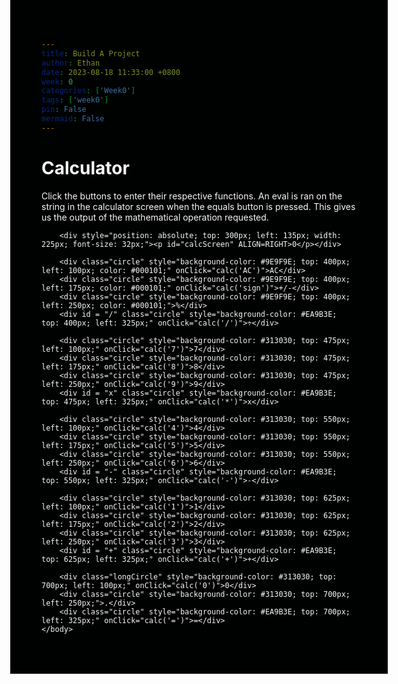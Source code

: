 ```yaml
---
title: Build A Project
author: Ethan
date: 2023-08-18 11:33:00 +0800
week: 0
categories: ['Week0']
tags: ['week0']
pin: False
mermaid: False
---
```


# Calculator

Click the buttons to enter their respective functions. An eval is ran on the string in the calculator screen when the equals button is pressed. This gives us the output of the mathematical operation requested.


<html>
    <head>
        <meta charset="utf-8">
        <title>Calculator</title>
        <meta name="description" content="">
        <style>
            .circle {
                position: absolute;
                height: 50px;
                width: 50px;
                border-radius: 50%;
                text-align: center;
                vertical-align: middle;
            }
            .longCircle {
                position: absolute;
                height: 50px;
                width: 125px;
                border-radius: 25px;
                text-align: center;
                vertical-align: middle;
            }
        </style>
    </head>
    <body style="background-color: #000101; color: #F8F8F8; margin-bottom: 1000%">
        <script>
            reset=false;
            result="";
            function calc(val) {
                if (val == "AC") {
                    document.getElementById("calcScreen").innerHTML = 0;
                }else if (val == "=") {
                    evaluate=eval(document.getElementById("calcScreen").innerHTML);
                    document.getElementById("calcScreen").innerHTML=(evaluate);
                } else {
                    if (document.getElementById("calcScreen").innerHTML == 0) {
                        document.getElementById("calcScreen").innerHTML = "";
                        document.getElementById("calcScreen").innerHTML += val;
                    } else if (reset) {
                        console.log("reset")
                        document.getElementById("calcScreen").innerHTML = "";
                        document.getElementById("calcScreen").innerHTML += val;
                    } else {
                        if (document.getElementById("calcScreen").innerHTML == result) {
                            document.getElementById("calcScreen").innerHTML = "";
                        }
                        document.getElementById("calcScreen").innerHTML += val;
                    }
                }
            }
        </script>

        <div style="position: absolute; top: 300px; left: 135px; width: 225px; font-size: 32px;"><p id="calcScreen" ALIGN=RIGHT>0</p></div>

        <div class="circle" style="background-color: #9E9F9E; top: 400px; left: 100px; color: #000101;" onClick="calc('AC')">AC</div>
        <div class="circle" style="background-color: #9E9F9E; top: 400px; left: 175px; color: #000101;" onClick="calc('sign')">+/-</div>
        <div class="circle" style="background-color: #9E9F9E; top: 400px; left: 250px; color: #000101;">%</div>
        <div id = "/" class="circle" style="background-color: #EA9B3E; top: 400px; left: 325px;" onClick="calc('/')">÷</div>

        <div class="circle" style="background-color: #313030; top: 475px; left: 100px;" onClick="calc('7')">7</div>
        <div class="circle" style="background-color: #313030; top: 475px; left: 175px;" onClick="calc('8')">8</div>
        <div class="circle" style="background-color: #313030; top: 475px; left: 250px;" onClick="calc('9')">9</div>
        <div id = "x" class="circle" style="background-color: #EA9B3E; top: 475px; left: 325px;" onClick="calc('*')">x</div>

        <div class="circle" style="background-color: #313030; top: 550px; left: 100px;" onClick="calc('4')">4</div>
        <div class="circle" style="background-color: #313030; top: 550px; left: 175px;" onClick="calc('5')">5</div>
        <div class="circle" style="background-color: #313030; top: 550px; left: 250px;" onClick="calc('6')">6</div>
        <div id = "-" class="circle" style="background-color: #EA9B3E; top: 550px; left: 325px;" onClick="calc('-')">-</div>

        <div class="circle" style="background-color: #313030; top: 625px; left: 100px;" onClick="calc('1')">1</div>
        <div class="circle" style="background-color: #313030; top: 625px; left: 175px;" onClick="calc('2')">2</div>
        <div class="circle" style="background-color: #313030; top: 625px; left: 250px;" onClick="calc('3')">3</div>
        <div id = "+" class="circle" style="background-color: #EA9B3E; top: 625px; left: 325px;" onClick="calc('+')">+</div>

        <div class="longCircle" style="background-color: #313030; top: 700px; left: 100px;" onClick="calc('0')">0</div>
        <div class="circle" style="background-color: #313030; top: 700px; left: 250px;">.</div>
        <div class="circle" style="background-color: #EA9B3E; top: 700px; left: 325px;" onClick="calc('=')">=</div>
    </body>
</html>
